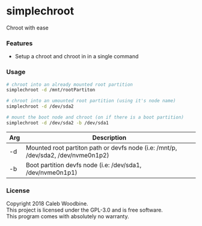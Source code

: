 # simplechroot
Chroot with ease

### Features
- Setup a chroot and chroot in in a single command

### Usage
```bash
# chroot into an already mounted root partition
simplechroot -d /mnt/rootPartiton

# chroot into an umounted root partition (using it's node name)
simplechroot -d /dev/sda2

# mount the boot node and chroot (on if there is a boot partition)
simplechroot -d /dev/sda2 -b /dev/sda1  
``` 

| Arg | Description |
| - | - |
| -d | Mounted root partiton path or devfs node (i.e: /mnt/p, /dev/sda2, /dev/nvme0n1p2) |
| -b | Boot partition devfs node (i.e: /dev/sda1, /dev/nvme0n1p1) |

### License
Copyright 2018 Caleb Woodbine.  
This project is licensed under the GPL-3.0 and is free software.  
This program comes with absolutely no warranty.  

